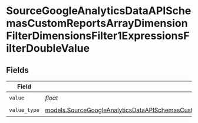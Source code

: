 # SourceGoogleAnalyticsDataAPISchemasCustomReportsArrayDimensionFilterDimensionsFilter1ExpressionsFilterDoubleValue


## Fields

| Field                                                                                                                                                                                                                                                                              | Type                                                                                                                                                                                                                                                                               | Required                                                                                                                                                                                                                                                                           | Description                                                                                                                                                                                                                                                                        |
| ---------------------------------------------------------------------------------------------------------------------------------------------------------------------------------------------------------------------------------------------------------------------------------- | ---------------------------------------------------------------------------------------------------------------------------------------------------------------------------------------------------------------------------------------------------------------------------------- | ---------------------------------------------------------------------------------------------------------------------------------------------------------------------------------------------------------------------------------------------------------------------------------- | ---------------------------------------------------------------------------------------------------------------------------------------------------------------------------------------------------------------------------------------------------------------------------------- |
| `value`                                                                                                                                                                                                                                                                            | *float*                                                                                                                                                                                                                                                                            | :heavy_check_mark:                                                                                                                                                                                                                                                                 | N/A                                                                                                                                                                                                                                                                                |
| `value_type`                                                                                                                                                                                                                                                                       | [models.SourceGoogleAnalyticsDataAPISchemasCustomReportsArrayDimensionFilterDimensionsFilter1ExpressionsFilterFilter4ToValueValueType](../models/sourcegoogleanalyticsdataapischemascustomreportsarraydimensionfilterdimensionsfilter1expressionsfilterfilter4tovaluevaluetype.md) | :heavy_check_mark:                                                                                                                                                                                                                                                                 | N/A                                                                                                                                                                                                                                                                                |